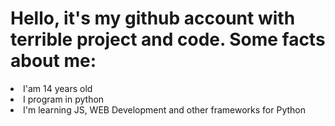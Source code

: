 <h1>Hello, it's my github account with terrible project and code. Some facts about me:</h1>
<il>
<li>I'am 14 years old</li>
<li>I program in python</li>
<li>I'm learning JS, WEB Development and other frameworks for Python</li>
</il>


<!--
**FALTINN/FALTINN** is a ✨ _special_ ✨ repository because its `README.md` (this file) appears on your GitHub profile.

Here are some ideas to get you started:

- 🔭 I’m currently working on ...
- 🌱 I’m currently learning ...
- 👯 I’m looking to collaborate on ...
- 🤔 I’m looking for help with ...
- 💬 Ask me about ...
- 📫 How to reach me: ...
- 😄 Pronouns: ...
- ⚡ Fun fact: ...
-->
